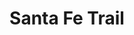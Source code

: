 ---
layout: film

excerpt: In 1854, Jeb Stuart, George Custer and other graduates from West Point are posted to Kansas to help pacify the territory before railroad construction to Santa Fe can resume.
title: Santa Fe Trail
runtime: 110
genre: 
- Adventure
- Biography
- Drama
silent: no
decade: 1940s
recommended: no
editors-rating: 3
image:  /feature-images/Santa-Fe-Trail-1940.jpg
video: https://www.youtube.com/embed/gbDmrI9kjxs?rel=0&amp;controls=0&amp;showinfo=0
synopsis: In 1854, Jeb Stuart, George Custer and other graduates from West Point are posted to Kansas to help pacify the territory before railroad construction to Santa Fe can resume.
director:  Michael Curtiz
year: 1940
country: USA
language: English
cast:
- Errol Flynn
- Olivia de Havilland
- Raymond Massey
imdb: http://www.imdb.com/title/tt0033021/?ref_=fn_al_tt_1

--- 